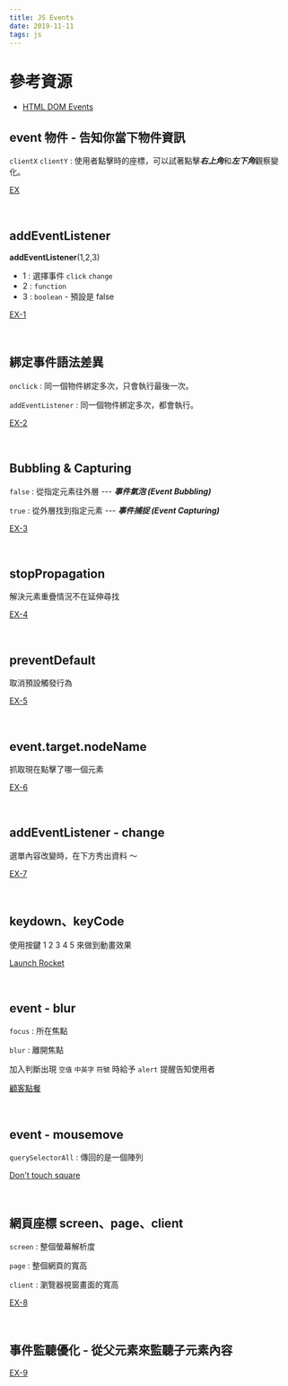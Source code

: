 ```yaml
---
title: JS Events
date: 2019-11-11
tags: js
---
```


# 參考資源

- [HTML DOM Events](https://www.w3schools.com/jsref/dom_obj_event.asp)

## event 物件 - 告知你當下物件資訊

`clientX` `clientY` : 使用者點擊時的座標，可以試著點擊***右上角***和***左下角***觀察變化。

[EX](https://codepen.io/hedgehogkucc/pen/OJJEexW)

<br>

## addEventListener

**addEventListener**(1,2,3)

- 1 : 選擇事件 `click` `change`
- 2 : `function`
- 3 : `boolean` - 預設是 false

[EX-1](https://codepen.io/hedgehogkucc/pen/JjjZQpQ)

<br>

## 綁定事件語法差異

`onclick` : 同一個物件綁定多次，只會執行最後一次。

`addEventListener` : 同一個物件綁定多次，都會執行。

[EX-2](https://codepen.io/hedgehogkucc/pen/eYYKwMQ)

<br>

## Bubbling & Capturing

`false` : 從指定元素往外層 --- ***事件氣泡 (Event Bubbling)***

`true` : 從外層找到指定元素 --- ***事件捕捉 (Event Capturing)***

[EX-3](https://codepen.io/hedgehogkucc/pen/vYYrqog)

<br>

## stopPropagation

解決元素重疊情況不在延伸尋找

[EX-4](https://codepen.io/hedgehogkucc/pen/qBBKeOb)

<br>

## preventDefault

取消預設觸發行為

[EX-5](https://codepen.io/hedgehogkucc/pen/XWWYvdr)

<br>

## event.target.nodeName

抓取現在點擊了哪一個元素

[EX-6](https://codepen.io/hedgehogkucc/pen/BaaVXLx)

<br>

## addEventListener - change

選單內容改變時，在下方秀出資料 ～

[EX-7](https://codepen.io/hedgehogkucc/pen/zYYagwG?editors=1111)

<br>

## keydown、keyCode

使用按鍵 1 2 3 4 5 來做到動畫效果

[Launch Rocket](https://codepen.io/hedgehogkucc/pen/rNNKXJV)

<br>

## event - blur

`focus` : 所在焦點

`blur` : 離開焦點

加入判斷出現 `空值` `中英字` `符號` 時給予 `alert` 提醒告知使用者

[顧客點餐](https://codepen.io/hedgehogkucc/pen/XWWYvPd)

<br>

## event - mousemove

`querySelectorAll` : 傳回的是一個陣列

[Don't touch square](https://codepen.io/hedgehogkucc/pen/QWWBLQN)

<br>

## 網頁座標 screen、page、client

`screen` : 整個螢幕解析度

`page` : 整個網頁的寬高

`client` : 瀏覽器視窗畫面的寬高

[EX-8](https://codepen.io/hedgehogkucc/pen/dyyjbQw)

<br>

## 事件監聽優化 - 從父元素來監聽子元素內容

[EX-9](https://codepen.io/hedgehogkucc/pen/ZEEjpZb?editors=1111)